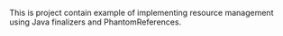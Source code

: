 This is project contain example of implementing resource management
using Java finalizers and PhantomReferences.